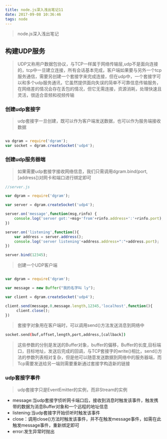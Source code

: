 ```yaml
---
title: node.js深入浅出笔记11
date: 2017-09-08 10:36:46
tags: node
---
```

> node.js深入浅出笔记

<!-- more -->   

## 构建UDP服务

>UDP又称用户数据包协议，与TCP一样属于网络传输层,udp不是面向连接的，tcp中一旦建立连接，所有会话基本完成，客户端如果要与另外一个tcp服务通信，需要另创建一个套接字来完成连接，但在udp中，一个套接字可以和多个udp服务通讯，它虽然提供面向失误的简单不可靠信息传输服务，在网络差的情况会存在丢包的情况，但它无需连接，资源消耗，处理快速且灵活，很适合音频和视频传输

### 创建udp套接字

> udp套接字一旦创建，既可以作为客户端发送数据，也可以作为服务端接收数据

``` javascript

va dgram = require('dgram');
var socket = dgram.createSocket('udp4');
```



### 创建udp服务器端
>如果需要udp套接字接收网络信息，我们只需调用dgram.bind(port,[address])对网卡和端口进行绑定即可

``` javascript
//server.js

var dgram = require('dgram');

var server = dgram.createSocket('udp4');

server.on('message',function(msg,rinfo) {
    console.log('server got:'+msg+'from'+rinfo.address+':'+rinfo.port);
})

server.on('listening',function(){
    var address = server.address();
    console.log('server listening'+address.address+":"+address.port);
})

server.bind(12345);

```

>创建一个UDP客户端

``` javascript

var dgram = require('dgram');

var message = new Buffer("我的名字叫 ly");

var client = dgram.createSocket('udp4');

client.send(message,0,message.length,12345,'localhost',function(){
     client.close();
})

```

>套接字对象用在客户端时，可以调用send()方法发送消息到网络中

``` bash
socket.send(buf,offset,length,port,address,[callback])
```
>这些参数的分别是发送的Buffer对象，buffer的偏移，Buffer的长度,目标端口，目标地址，发送后完成的回调，与TCP套接字的write()相比，send()方法的参数列表相对复杂，但是他可以随意发送数据到网络中的服务器端，而Tcp需要发送给另一端则需要重新通过套接字构造新的链接

### udp套接字事件
>udp套接字只是EventEmitter的实例，而非Stream的实例
 - message:当udp套接字侦听网卡端口后，接收到消息时触发该事件，触发携带的数据为消息Buffer对象和一个远程的地址信息
 - listening:当udp套接字开始侦听时触发该事件
 - close：调用close()方法时触发该事件，并不在触发message事件，如需在此触发message事件，重新绑定即可
 - error:发生异常时抛出



